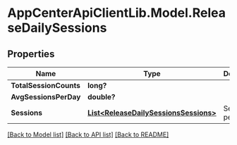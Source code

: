 # AppCenterApiClientLib.Model.ReleaseDailySessions
## Properties

Name | Type | Description | Notes
------------ | ------------- | ------------- | -------------
**TotalSessionCounts** | **long?** |  | [optional] 
**AvgSessionsPerDay** | **double?** |  | [optional] 
**Sessions** | [**List&lt;ReleaseDailySessionsSessions&gt;**](ReleaseDailySessionsSessions.md) | Sessions per day. | [optional] 

[[Back to Model list]](../README.md#documentation-for-models) [[Back to API list]](../README.md#documentation-for-api-endpoints) [[Back to README]](../README.md)

